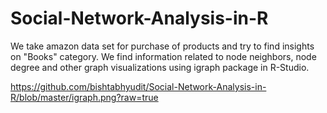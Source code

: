 # Social-Network-Analysis-in-R
We take amazon data set for purchase of products and try to find insights on "Books" category. We find information related to node neighbors, node degree and other graph visualizations using igraph package in R-Studio.

https://github.com/bishtabhyudit/Social-Network-Analysis-in-R/blob/master/igraph.png?raw=true
